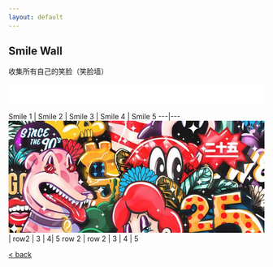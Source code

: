 ```yaml
---
layout: default
---
```


## Smile Wall

收集所有自己的笑脸（笑脸墙）

![bg][image-1]

Smile 1 | Smile 2 | Smile 3 | Smile 4 | Smile 5
---|---
![pic1](assets/pic/Image.png) | row2 | 3 | 4| 5
row 2 | row 2 | 3 | 4 | 5


[\<   back][1]

[1]:	./

[image-1]:	assets/pic/empty.png